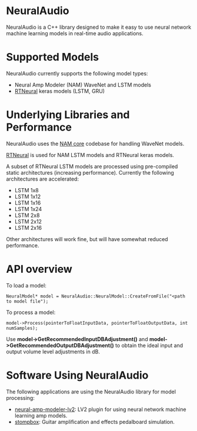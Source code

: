 # NeuralAudio

NeuralAudio is a C++ library designed to make it easy to use neural network machine learning models in real-time audio applications.

# Supported Models

NeuralAudio currently supports the following model types:

- Neural Amp Modeler (NAM) WaveNet and LSTM models
- [RTNeural](https://github.com/jatinchowdhury18/RTNeural) keras models (LSTM, GRU)

# Underlying Libraries and Performance

NeuralAudio uses the [NAM core](https://github.com/sdatkinson/NeuralAmpModelerCore) codebase for handling WaveNet models.

[RTNeural](https://github.com/jatinchowdhury18/RTNeural) is used for NAM LSTM models and RTNeural keras models.

A subset of RTNeural LSTM models are processed using pre-compiled static architectures (increasing performance). Currently the following architectures are accelerated:

- LSTM 1x8
- LSTM 1x12
- LSTM 1x16
- LSTM 1x24
- LSTM 2x8
- LSTM 2x12
- LSTM 2x16

Other architectures will work fine, but will have somewhat reduced performance.

# API overview

To load a model:
```
NeuralModel* model = NeuralAudio::NeuralModel::CreateFromFile("<path to model file");
```

To process a model:

```
model->Process(pointerToFloatInputData, pointerToFloatOutputData, int numSamples);
```

Use **model->GetRecommendedInputDBAdjustment()** and **model->GetRecommendedOutputDBAdjustment()** to obtain the ideal input and output volume level adjustments in dB.

# Software Using NeuralAudio

The following applications are using the NeuralAudio library for model processing:

- [neural-amp-modeler-lv2](https://github.com/mikeoliphant/neural-amp-modeler-lv2): LV2 plugin for using neural network machine learning amp models.
- [stompbox](https://github.com/mikeoliphant/stompbox): Guitar amplification and effects pedalboard simulation.
